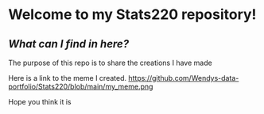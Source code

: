 # **Welcome to my Stats220 repository!**

## ***What can I find in here?***
The purpose of this repo is to share the creations I have made

Here is a link to the meme I created. 
https://github.com/Wendys-data-portfolio/Stats220/blob/main/my_meme.png

Hope you think it is 
